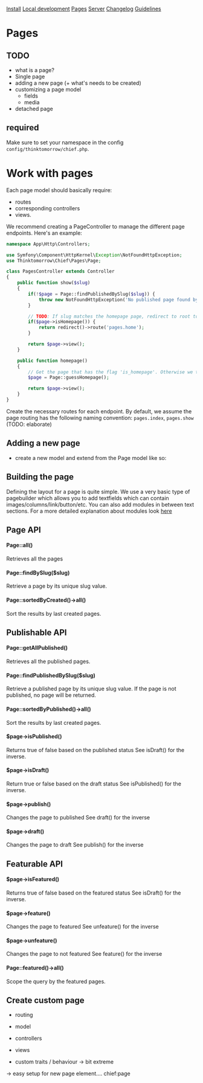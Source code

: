 [Install](../index.md)
[Local development](../chief-development.md)
[Pages](pages/index.md)
[Server](../server.md)
[Changelog](../CHANGELOG.md)
[Guidelines](../GUIDELINES.md)
# Pages

## TODO
- what is a page?
- Single page
- adding a new page (+ what's needs to be created)
- customizing a page model
    - fields
    - media
- detached page

## required
Make sure to set your namespace in the config `config/thinktomorrow/chief.php`.  

# Work with pages
Each page model should basically require:
- routes
- corresponding controllers
- views.

We recommend creating a PageController to manage the different page endpoints. Here's an example:
```php
namespace App\Http\Controllers;

use Symfony\Component\HttpKernel\Exception\NotFoundHttpException;
use Thinktomorrow\Chief\Pages\Page;

class PagesController extends Controller
{
    public function show($slug)
    {
        if(!$page = Page::findPublishedBySlug($slug)) {
            throw new NotFoundHttpException('No published page found by slug ['.$slug.']');
        }

        // TODO: If slug matches the homepage page, redirect to root to avoid duplicate content
        if($page->isHomepage()) {
            return redirect()->route('pages.home');
        }

        return $page->view();
    }

    public function homepage()
    {
        // Get the page that has the flag 'is_homepage'. Otherwise we take the first singles pages found. If not found, we take the first published page...
        $page = Page::guessHomepage();

        return $page->view();
    }
}
```

Create the necessary routes for each endpoint. By default, we assume the page routing has the following naming convention:
`pages.index`, `pages.show` (TODO: elaborate)

## Adding a new page
- create a new model and extend from the Page model like so:

## Building the page
Defining the layout for a page is quite simple. We use a very basic type of pagebuilder which allows you to add textfields which can contain images/columns/link/button/etc.
You can also add modules in between text sections. For a more detailed explanation about modules look  [here](../modules/index.md)


## Page API
#### Page::all()
Retrieves all the pages

#### Page::findBySlug($slug)
Retrieve a page by its unique slug value.

#### Page::sortedByCreated()->all()
Sort the results by last created pages.

## Publishable API

#### Page::getAllPublished()
Retrieves all the published pages.

#### Page::findPublishedBySlug($slug)
Retrieve a published page by its unique slug value.
If the page is not published, no page will be returned.

#### Page::sortedByPublished()->all()
Sort the results by last created pages.

#### $page->isPublished()
Returns true of false based on the published status
See isDraft() for the inverse.

#### $page->isDraft()
Return true or false based on the draft status
See isPublished() for the inverse.

#### $page->publish()
Changes the page to published
See draft() for the inverse

#### $page->draft()
Changes the page to draft
See publish() for the inverse

## Featurable API

#### $page->isFeatured()
Returns true of false based on the featured status
See isDraft() for the inverse.

#### $page->feature()
Changes the page to featured
See unfeature() for the inverse

#### $page->unfeature()
Changes the page to not featured
See feature() for the inverse

#### Page::featured()->all()
Scope the query by the featured pages.

## Create custom page

- routing
- model
- controllers
- views

- custom traits / behaviour -> bit extreme

-> easy setup for new page element.... chief:page <name>